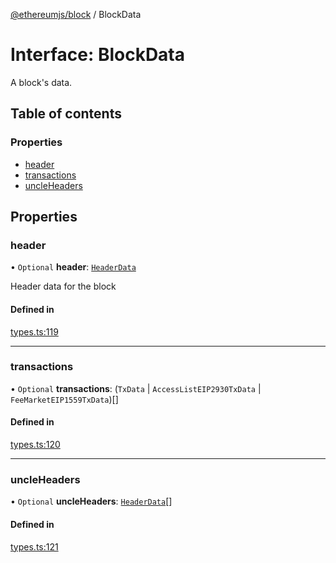 [@ethereumjs/block](../README.md) / BlockData

# Interface: BlockData

A block's data.

## Table of contents

### Properties

- [header](BlockData.md#header)
- [transactions](BlockData.md#transactions)
- [uncleHeaders](BlockData.md#uncleheaders)

## Properties

### header

• `Optional` **header**: [`HeaderData`](HeaderData.md)

Header data for the block

#### Defined in

[types.ts:119](https://github.com/ethereumjs/ethereumjs-monorepo/blob/master/packages/block/src/types.ts#L119)

___

### transactions

• `Optional` **transactions**: (`TxData` \| `AccessListEIP2930TxData` \| `FeeMarketEIP1559TxData`)[]

#### Defined in

[types.ts:120](https://github.com/ethereumjs/ethereumjs-monorepo/blob/master/packages/block/src/types.ts#L120)

___

### uncleHeaders

• `Optional` **uncleHeaders**: [`HeaderData`](HeaderData.md)[]

#### Defined in

[types.ts:121](https://github.com/ethereumjs/ethereumjs-monorepo/blob/master/packages/block/src/types.ts#L121)
